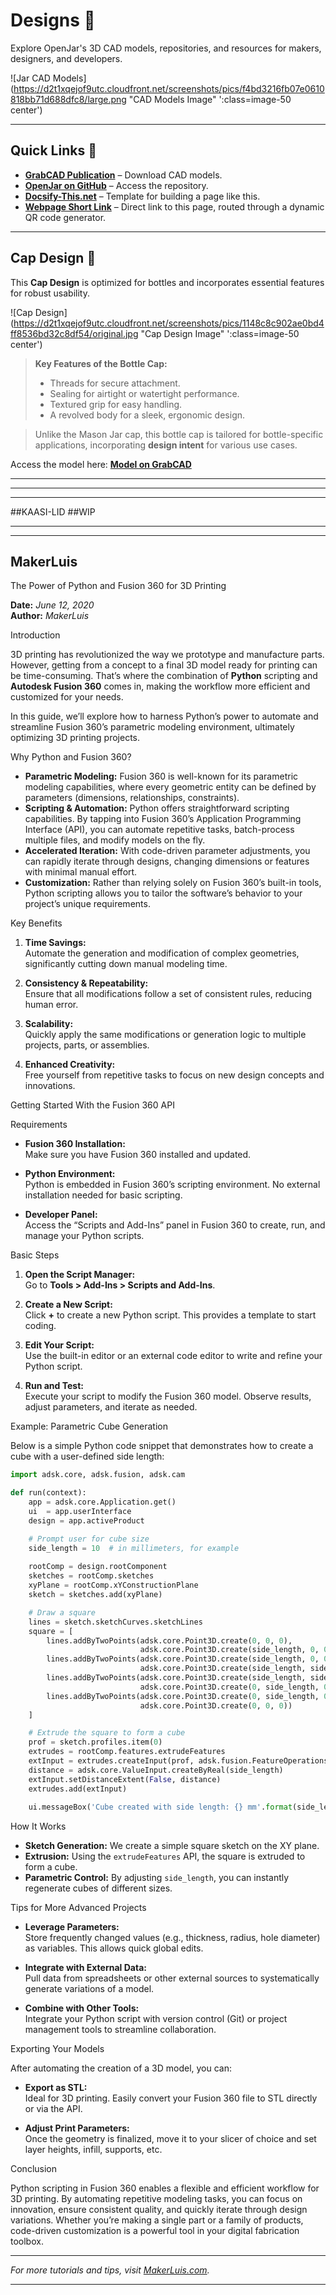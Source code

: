 # **Designs** 🎨  

Explore OpenJar's 3D CAD models, repositories, and resources for makers, designers, and developers.

![Jar CAD Models](https://d2t1xqejof9utc.cloudfront.net/screenshots/pics/f4bd3216fb07e0610818bb71d688dfc8/large.png "CAD Models Image" ':class=image-50 center')  

---

## **Quick Links** 🔗  
- [**GrabCAD Publication**](https://grabcad.com/library/openjar-1) – Download CAD models.  
- [**OpenJar on GitHub**](https://github.com/dmalawey/OpenJar) – Access the repository.  
- [**Docsify-This.net**](https://docsify-this.net/#/) – Template for building a page like this.  
- [**Webpage Short Link**](https://qr.page/g/2VtU8nxHXhN) – Direct link to this page, routed through a dynamic QR code generator.

---

## **Cap Design** 🧢  

This **Cap Design** is optimized for bottles and incorporates essential features for robust usability.  

![Cap Design](https://d2t1xqejof9utc.cloudfront.net/screenshots/pics/1148c8c902ae0bd4ff8536bd32c8df54/original.jpg "Cap Design Image" ':class=image-50 center')  

> **Key Features of the Bottle Cap:**  
> - Threads for secure attachment.  
> - Sealing for airtight or watertight performance.  
> - Textured grip for easy handling.  
> - A revolved body for a sleek, ergonomic design.  

> Unlike the Mason Jar cap, this bottle cap is tailored for bottle-specific applications, incorporating **design intent** for various use cases.  

Access the model here: [**Model on GrabCAD**](https://grabcad.com/library/cap-43)  

---


-------------------------------------------------------------------------------------------------------------------------------------------------



---

##KAASI-LID
##WIP

--- 

-------------------------------------------------------------------------------------------------------------------------------------------------

## MakerLuis
 The Power of Python and Fusion 360 for 3D Printing

**Date:** *June 12, 2020*  
**Author:** *MakerLuis*

 Introduction

3D printing has revolutionized the way we prototype and manufacture parts. However, getting from a concept to a final 3D model ready for printing can be time-consuming. That’s where the combination of **Python** scripting and **Autodesk Fusion 360** comes in, making the workflow more efficient and customized for your needs.

In this guide, we’ll explore how to harness Python’s power to automate and streamline Fusion 360’s parametric modeling environment, ultimately optimizing 3D printing projects.

 Why Python and Fusion 360?

- **Parametric Modeling:** Fusion 360 is well-known for its parametric modeling capabilities, where every geometric entity can be defined by parameters (dimensions, relationships, constraints).
- **Scripting & Automation:** Python offers straightforward scripting capabilities. By tapping into Fusion 360’s Application Programming Interface (API), you can automate repetitive tasks, batch-process multiple files, and modify models on the fly.
- **Accelerated Iteration:** With code-driven parameter adjustments, you can rapidly iterate through designs, changing dimensions or features with minimal manual effort.
- **Customization:** Rather than relying solely on Fusion 360’s built-in tools, Python scripting allows you to tailor the software’s behavior to your project’s unique requirements.

 Key Benefits

1. **Time Savings:**  
   Automate the generation and modification of complex geometries, significantly cutting down manual modeling time.

2. **Consistency & Repeatability:**  
   Ensure that all modifications follow a set of consistent rules, reducing human error.

3. **Scalability:**  
   Quickly apply the same modifications or generation logic to multiple projects, parts, or assemblies.

4. **Enhanced Creativity:**  
   Free yourself from repetitive tasks to focus on new design concepts and innovations.

 Getting Started With the Fusion 360 API

 Requirements

- **Fusion 360 Installation:**  
  Make sure you have Fusion 360 installed and updated.
  
- **Python Environment:**  
  Python is embedded in Fusion 360’s scripting environment. No external installation needed for basic scripting.
  
- **Developer Panel:**  
  Access the “Scripts and Add-Ins” panel in Fusion 360 to create, run, and manage your Python scripts.

Basic Steps

1. **Open the Script Manager:**  
   Go to **Tools > Add-Ins > Scripts and Add-Ins**.
   
2. **Create a New Script:**  
   Click **+** to create a new Python script. This provides a template to start coding.
   
3. **Edit Your Script:**  
   Use the built-in editor or an external code editor to write and refine your Python script.
   
4. **Run and Test:**  
   Execute your script to modify the Fusion 360 model. Observe results, adjust parameters, and iterate as needed.

 Example: Parametric Cube Generation

Below is a simple Python code snippet that demonstrates how to create a cube with a user-defined side length:

```python
import adsk.core, adsk.fusion, adsk.cam

def run(context):
    app = adsk.core.Application.get()
    ui  = app.userInterface
    design = app.activeProduct

    # Prompt user for cube size
    side_length = 10  # in millimeters, for example
    
    rootComp = design.rootComponent
    sketches = rootComp.sketches
    xyPlane = rootComp.xYConstructionPlane
    sketch = sketches.add(xyPlane)

    # Draw a square
    lines = sketch.sketchCurves.sketchLines
    square = [
        lines.addByTwoPoints(adsk.core.Point3D.create(0, 0, 0),
                             adsk.core.Point3D.create(side_length, 0, 0)),
        lines.addByTwoPoints(adsk.core.Point3D.create(side_length, 0, 0),
                             adsk.core.Point3D.create(side_length, side_length, 0)),
        lines.addByTwoPoints(adsk.core.Point3D.create(side_length, side_length, 0),
                             adsk.core.Point3D.create(0, side_length, 0)),
        lines.addByTwoPoints(adsk.core.Point3D.create(0, side_length, 0),
                             adsk.core.Point3D.create(0, 0, 0))
    ]

    # Extrude the square to form a cube
    prof = sketch.profiles.item(0)
    extrudes = rootComp.features.extrudeFeatures
    extInput = extrudes.createInput(prof, adsk.fusion.FeatureOperations.NewBodyFeatureOperation)
    distance = adsk.core.ValueInput.createByReal(side_length)
    extInput.setDistanceExtent(False, distance)
    extrudes.add(extInput)
    
    ui.messageBox('Cube created with side length: {} mm'.format(side_length))
```

 How It Works

- **Sketch Generation:** We create a simple square sketch on the XY plane.
- **Extrusion:** Using the `extrudeFeatures` API, the square is extruded to form a cube.
- **Parametric Control:** By adjusting `side_length`, you can instantly regenerate cubes of different sizes.

 Tips for More Advanced Projects

- **Leverage Parameters:**  
  Store frequently changed values (e.g., thickness, radius, hole diameter) as variables. This allows quick global edits.
  
- **Integrate with External Data:**  
  Pull data from spreadsheets or other external sources to systematically generate variations of a model.
  
- **Combine with Other Tools:**  
  Integrate your Python script with version control (Git) or project management tools to streamline collaboration.

Exporting Your Models

After automating the creation of a 3D model, you can:

- **Export as STL:**  
  Ideal for 3D printing. Easily convert your Fusion 360 file to STL directly or via the API.
  
- **Adjust Print Parameters:**  
  Once the geometry is finalized, move it to your slicer of choice and set layer heights, infill, supports, etc.

 Conclusion

Python scripting in Fusion 360 enables a flexible and efficient workflow for 3D printing. By automating repetitive modeling tasks, you can focus on innovation, ensure consistent quality, and quickly iterate through design variations. Whether you’re making a single part or a family of products, code-driven customization is a powerful tool in your digital fabrication toolbox.

---

*For more tutorials and tips, visit [MakerLuis.com](https://www.makerluis.com/).*


-------------------------------------------------------------------------------------------------------------------------------------------------